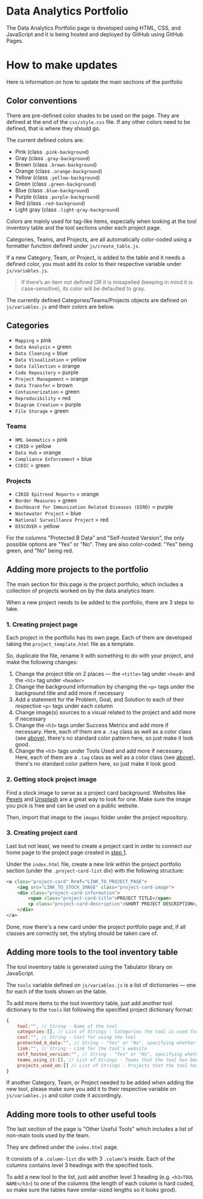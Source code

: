 # Data Analytics Portfolio

The Data Analytics Portfolio page is developed using HTML, CSS, and JavaScript and it is being hosted and deployed by GitHub using GitHub Pages.

# How to make updates

Here is information on how to update the main sections of the portfolio

## Color conventions

There are pre-defined color shades to be used on the page. They are defined at the end of the `css/style.css` file. If any other colors need to be defined, that is where they should go.

The current defined colors are:

- Pink (class `.pink-background`)
- Gray (class `.gray-background`)
- Brown (class `.brown-background`)
- Orange (class `.orange-background`)
- Yellow (class `.yellow-background`)
- Green (class `.green-background`)
- Blue (class `.blue-background`)
- Purple (class `.purple-background`)
- Red (class `.red-background`)
- Light gray (class `.light-gray-background`)

Colors are mainly used for tag-like items, especially when looking at the tool inventory table and the tool sections under each project page.

Categories, Teams, and Projects, are all automatically color-coded using a formatter function defined under `js/create_table.js`.

If a new Category, Team, or Project, is added to the table and it needs a defined color, you must add its color to their respective variable under `js/variables.js`.

> If there’s an item not defined OR it is misspelled (keeping in mind it is case-sensitive), its color will be defaulted to gray.

The currently defined Categories/Teams/Projects objects are defined on `js/variables.js` and their colors are below. 

## Categories

- `Mapping` = pink
- `Data Analysis` = green
- `Data Cleaning` = blue
- `Data Visualization` = yellow
- `Data Collection` = orange
- `Code Repository` = purple
- `Project Management` = orange
- `Data Transfer` = brown
- `Containerization` = green
- `Reproducibility` = red
- `Diagram Creation` = purple
- `File Storage` = green

### Teams

- `NML Geomatics` = pink
- `CIRID` = yellow
- `Data Hub` = orange
- `Compliance Enforcement` = blue
- `CCDIC` = green

### Projects

- `CIRID Epitrend Reports` = orange
- `Border Measures` = green
- `Dashboard for Immunization Related Diseases (DIRD)` = purple
- `Wastewater Project` = blue
- `National Surveillance Project` = red
- `DISCOVER` = yellow

For the columns "Protected B Data" and "Self-hosted Version", the only possible options are "Yes" or "No". They are also color-coded: "Yes" being green, and "No" being red.

## Adding more projects to the portfolio

The main section for this page is the project portfolio, which includes a collection of projects worked on by the data analytics team.

When a new project needs to be added to the portfolio, there are 3 steps to take.

### 1. Creating project page

Each project in the portfolio has its own page. Each of them are developed taking the `project_template.html` file as a template.

So, duplicate the file, rename it with something to do with your project, and make the following changes:

1. Change the project title on 2 places — the `<title>` tag under `<head>` and the `<h1>` tag under `<header>`
2. Change the background information by changing the `<p>` tags under the background title and add more if necessary
3. Add a statement for the Problem, Goal, and Solution to each of their respective `<p>` tags under each column
4. Change image(s) sources to a visual related to the project and add more if necessary
5. Change the `<h3>` tags under Success Metrics and add more if necessary. Here, each of them are a `.tag` class as well as a color class (see [above](#color-conventions)), there's no standard color pattern here, so just make it look good.
6. Change the `<h3>` tags under Tools Used and add more if necessary. Here, each of them are a `.tag` class as well as a color class (see [above](#color-conventions)), there's no standard color pattern here, so just make it look good.

### 2. Getting stock project image

Find a stock image to serve as a project card background. Websites like [Pexels](https://www.pexels.com) and [Unsplash](https://unsplash.com) are a great way to look for one. Make sure the image you pick is free and can be used on a public website.

Then, import that image to the `images` folder under the project repository.

### 3. Creating project card

Last but not least, we need to create a project card in order to connect our home page to the project page created in [step 1](#1-creating-project-page).

Under the `index.html` file, create a new link within the project portfolio section (under the `.project-card-list` div) with the following structure:

```html
<a class="project-card" href="LINK_TO_PROJECT_PAGE">
	<img src="LINK_TO_STOCK_IMAGE" class="project-card-image">
	<div class="project-card-information">
		<span class="project-card-title">PROJECT TITLE</span>
		<p class="project-card-description">SHORT PROJECT DESCRIPTION</p>
	</div>
</a>
```

Done, now there's a new card under the project portfolio page and, if all classes are correctly set, the styling should be taken care of.

## Adding more tools to the tool inventory table

The tool inventory table is generated using the Tabulator library on JavaScript.

The `tools` variable defined on `js/variables.js` is a list of dictionaries — one for each of the tools shown on the table.

To add more items to the tool inventory table, just add another tool dictionary to the `tools` list following the specified project dictionary format:

```jsx
{
	tool:"", // String - Name of the tool
	categories:[], // List of Strings - Categories the tool is used for (see [above]())
	cost:"", // String - Cost for using the tool
	protected_b_data:"", // String - "Yes" or "No", specifying whether the tool is approved to be used with Protected B Data
	link:"", // String - Link for the tool's website
	self_hosted_version:"", // String - "Yes" or "No", specifying whether the tool has a self-hosted version within the Agency
	teams_using_it:[], // List of Strings - Teams that the tool has been used by (see [above]())
	projects_used_on:[] // List of Strings - Projects that the tool has been used on (see [above]())
}
```

If another Category, Team, or Project needed to be added when adding the new tool, please make sure you add it to their respective variable on `js/variables.js` and color code it accordingly.

## Adding more tools to other useful tools

The last section of the page is "Other Useful Tools" which includes a list of non-main tools used by the team.

They are defined under the `index.html` page.

It consists of a `.column-list` div with 3 `.column`'s inside. Each of the columns contains level 3 headings with the specified tools.

To add a new tool to the list, just add another level 3 heading (e.g. `<h3>TOOL NAME</h3>`) to one of the columns (the length of each column is hard coded, so make sure the tables have similar-sized lengths so it looks good).